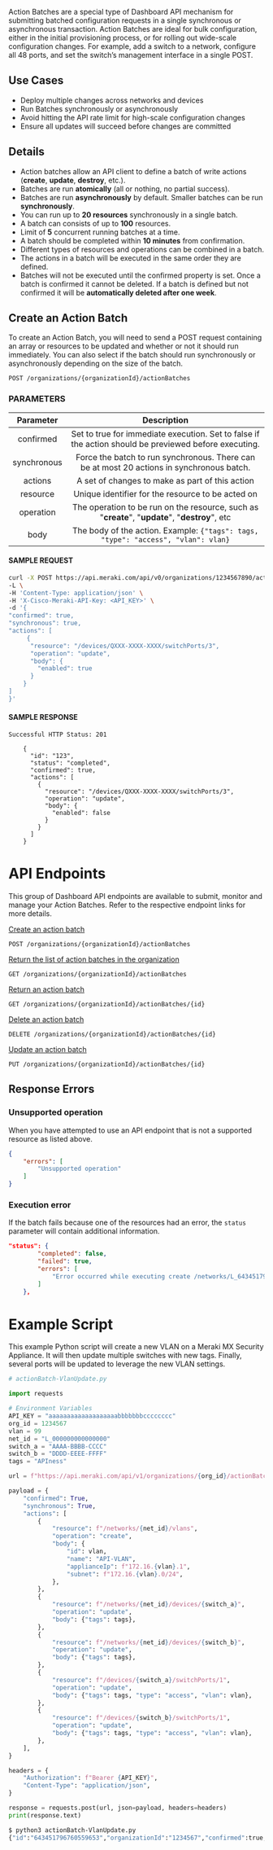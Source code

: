 Action Batches are a special type of Dashboard API mechanism for submitting batched configuration requests in a single synchronous or asynchronous transaction. Action Batches are ideal for bulk configuration, either in the initial provisioning process, or for rolling out wide-scale configuration changes. For example, add a switch to a network, configure all 48 ports, and set the switch’s management interface in a single POST.

## Use Cases
* Deploy multiple changes across networks and devices
* Run Batches synchronously or asynchronously 
* Avoid hitting the API rate limit for high-scale configuration changes
* Ensure all updates will succeed before changes are committed

## Details
* Action batches allow an API client to define a batch of write actions (**create**, **update**, **destroy**, etc.).
* Batches are run **atomically** (all or nothing, no partial success).
* Batches are run **asynchronously** by default. Smaller batches can be run **synchronously**.
* You can run up to **20 resources** synchronously in a single batch.
* A batch can consists of up to **100** resources.
* Limit of **5** concurrent running batches at a time.
* A batch should be completed within **10 minutes** from confirmation.
* Different types of resources and operations can be combined in a batch.
* The actions in a batch will be executed in the same order they are defined.
* Batches will not be executed until the confirmed property is set. Once a batch is confirmed it cannot be deleted. If a batch is defined but not confirmed it will be **automatically deleted after one week**.

## Create an Action Batch
To create an Action Batch, you will need to send a POST request containing an array or resources to be updated and whether or not it should run immediately. You can also select if the batch should run synchronously or asynchronously depending on the size of the batch.

```
POST /organizations/{organizationId}/actionBatches
```

### PARAMETERS
**Parameter**|**Description**
:-------------: |:-------------:
confirmed| Set to true for immediate execution. Set to false if the action should be previewed before executing.
synchronous| Force the batch to run synchronous. There can be at most 20 actions in synchronous batch.
actions| A set of changes to make as part of this action
resource| Unique identifier for the resource to be acted on
operation| The operation to be run on the resource, such as "**create**", "**update**", "**destroy**", etc
body| The body of the action. Example: `{"tags": tags, "type": "access", "vlan": vlan}`

#### SAMPLE REQUEST
```bash
curl -X POST https://api.meraki.com/api/v0/organizations/1234567890/actionBatches \
-L \
-H 'Content-Type: application/json' \
-H 'X-Cisco-Meraki-API-Key: <API_KEY>' \
-d '{
"confirmed": true,
"synchronous": true,
"actions": [
     {
      "resource": "/devices/QXXX-XXXX-XXXX/switchPorts/3",
      "operation": "update",
      "body": {
        "enabled": true
      }
    }
]
}'
```

#### SAMPLE RESPONSE
```
Successful HTTP Status: 201

	{
	  "id": "123",
	  "status": "completed",
	  "confirmed": true,
	  "actions": [
	    {
	      "resource": "/devices/QXXX-XXXX-XXXX/switchPorts/3",
	      "operation": "update",
	      "body": {
	        "enabled": false
	      }
	    }
	  ]
	}
```

# API Endpoints
This group of Dashboard API endpoints are available to submit, monitor and manage your Action Batches. Refer to the respective endpoint links for more details.

[Create an action batch](##!create-organization-action-batch)

`POST /organizations/{organizationId}/actionBatches`

[Return the list of action batches in the organization](##!get-organization-action-batches)

`GET /organizations/{organizationId}/actionBatches`

[Return an action batch](##!get-organization-action-batch)

`GET /organizations/{organizationId}/actionBatches/{id}`

[Delete an action batch](##!delete-organization-action-batch)

`DELETE /organizations/{organizationId}/actionBatches/{id}`

[Update an action batch](##!update-organization-action-batch)

`PUT /organizations/{organizationId}/actionBatches/{id}`

## Response Errors

### Unsupported operation
When you have attempted to use an API endpoint that is not a supported resource as listed above.

```json
{
    "errors": [
        "Unsupported operation"
    ]
}
```

### Execution error
If the batch fails because one of the resources had an error, the `status` parameter will contain additional information.

```json
"status": {
        "completed": false,
        "failed": true,
        "errors": [
            "Error occurred while executing create /networks/L_643451796760561416/vlans/ with {\"id\":111,\"name\":\"New-VLAN\",\"applianceIp\":\"172.16.111.1\",\"subnet\":\"172.16.111.0/24\"}: Validation failed: Vlan has already been taken"
        ]
    },
```

# Example Script

This example Python script will create a new VLAN on a Meraki MX Security Appliance. It will then update multiple switches with new tags. Finally, several ports will be updated to leverage the new VLAN settings. 

```python
# actionBatch-VlanUpdate.py

import requests

# Environment Variables
API_KEY = "aaaaaaaaaaaaaaaaaaabbbbbbbcccccccc"
org_id = 1234567
vlan = 99
net_id = "L_000000000000000"
switch_a = "AAAA-BBBB-CCCC"
switch_b = "DDDD-EEEE-FFFF"
tags = "APIness"

url = f"https://api.meraki.com/api/v1/organizations/{org_id}/actionBatches"

payload = {
    "confirmed": True,
    "synchronous": True,
    "actions": [
        {
            "resource": f"/networks/{net_id}/vlans",
            "operation": "create",
            "body": {
                "id": vlan,
                "name": "API-VLAN",
                "applianceIp": f"172.16.{vlan}.1",
                "subnet": f"172.16.{vlan}.0/24",
            },
        },
        {
            "resource": f"/networks/{net_id}/devices/{switch_a}",
            "operation": "update",
            "body": {"tags": tags},
        },
        {
            "resource": f"/networks/{net_id}/devices/{switch_b}",
            "operation": "update",
            "body": {"tags": tags},
        },
        {
            "resource": f"/devices/{switch_a}/switchPorts/1",
            "operation": "update",
            "body": {"tags": tags, "type": "access", "vlan": vlan},
        },
        {
            "resource": f"/devices/{switch_b}/switchPorts/1",
            "operation": "update",
            "body": {"tags": tags, "type": "access", "vlan": vlan},
        },
    ],
}

headers = {
    "Authorization": f"Bearer {API_KEY}",
    "Content-Type": "application/json",
}

response = requests.post(url, json=payload, headers=headers)
print(response.text)

```
```bash
$ python3 actionBatch-VlanUpdate.py 
{"id":"643451796760559653","organizationId":"1234567","confirmed":true,"synchronous":true,"status":{"completed":true,"failed":false,"errors":[]},"actions":[{"resource":"/networks/L_00000000000000/vlans/","operation":"create","body": ....
```